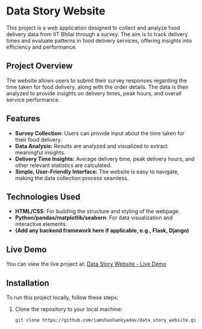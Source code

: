 # Data Story Website

This project is a web application designed to collect and analyze food delivery data from IIT Bhilai through a survey. The aim is to track delivery times and evaluate patterns in food delivery services, offering insights into efficiency and performance.

## Project Overview

The website allows users to submit their survey responses regarding the time taken for food delivery, along with the order details. The data is then analyzed to provide insights on delivery times, peak hours, and overall service performance.

## Features

- **Survey Collection:** Users can provide input about the time taken for their food delivery.
- **Data Analysis:** Results are analyzed and visualized to extract meaningful insights.
- **Delivery Time Insights:** Average delivery time, peak delivery hours, and other relevant statistics are calculated.
- **Simple, User-Friendly Interface:** The website is easy to navigate, making the data collection process seamless.

## Technologies Used

- **HTML/CSS**: For building the structure and styling of the webpage.
- **Python/pandas/matplotlib/seaborn**: For data visualization and interactive elements.
- **(Add any backend framework here if applicable, e.g., Flask, Django)**

## Live Demo

You can view the live project at: [Data Story Website - Live Demo](https://datastorybyshashank.netlify.app)

## Installation

To run this project locally, follow these steps:

1. Clone the repository to your local machine:

   ```bash
   git clone https://github.com/iamshashankyadav/data_story_website.git
